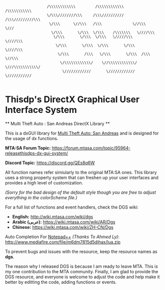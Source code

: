 ```
                   /\\\\\\\\\\\\         /\\\\\\\\\\\\     /\\\\\\\\\\\          
                   \/\\\////////\\\     /\\\//////////    /\\\/////////\\\       
                    \/\\\      \//\\\   /\\\              \//\\\      \///       
                     \/\\\       \/\\\  \/\\\    /\\\\\\\   \////\\\             
                      \/\\\       \/\\\  \/\\\   \/////\\\      \////\\\         
                       \/\\\       \/\\\  \/\\\       \/\\\         \////\\\     
                        \/\\\       /\\\   \/\\\       \/\\\  /\\\      \//\\\   
                         \/\\\\\\\\\\\\/    \//\\\\\\\\\\\\/  \///\\\\\\\\\\\/   
                          \////////////       \////////////      \///////////     
             
```
# Thisdp's DirectX Graphical User Interface System
** Multi Theft Auto : San Andreas DirectX Library **

This is a dxGUI library for [Multi Theft Auto: San Andreas](https://mtasa.com/) and is designed for the usage of dx functions.

**MTA:SA Forum Topic:** https://forum.mtasa.com/topic/95964-releasethisdps-dx-gui-system/

**Discord Topic:** https://discord.gg/QEs8q6W

All function names refer simiularly to the original MTA:SA ones. This library uses a strong property system that can freshen up your user interfaces and provides a high level of customization.

*(Sorry for the bad design of the default style though you are free to adjust everything in the colorScheme file.)*

For a full list of functions and event handlers, check the DGS wiki:
* **English:** http://wiki.mtasa.com/wiki/dgs
* **Arabic (عربى):** https://wiki.mtasa.com/wiki/AR/Dgs
* **Chinese:** https://wiki.mtasa.com/wiki/ZH-CN/Dgs

Auto Completion For [Notepad++](https://notepad-plus-plus.org/) *(Thanks To Ahmed Ly)*: http://www.mediafire.com/file/m6dm7815d5dihax/lua.zip

To prevent bugs and issues with the resource, keep the resource names as **dgs**.

The reason why I released DGS is because I am ready to leave MTA. This is my one contribution to the MTA community.
Finally, I am glad to provide the DGS resource, and everyone is welcome to adjust the code and help make it better by editting the code, adding functions or events.
